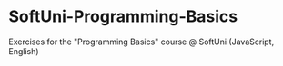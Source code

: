 # SoftUni-Programming-Basics
Exercises for the "Programming Basics" course @ SoftUni (JavaScript, English)
